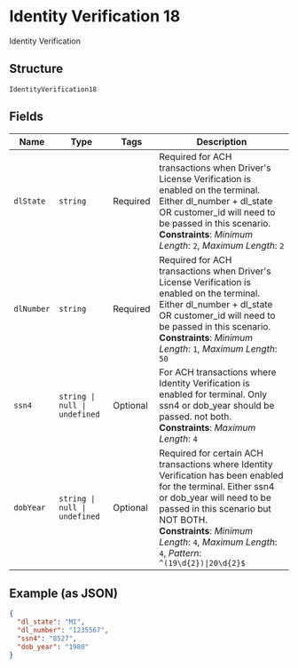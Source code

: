
# Identity Verification 18

Identity Verification

## Structure

`IdentityVerification18`

## Fields

| Name | Type | Tags | Description |
|  --- | --- | --- | --- |
| `dlState` | `string` | Required | Required for ACH transactions when Driver's License Verification is enabled on the terminal.  Either dl_number + dl_state OR customer_id will need to be passed in this scenario.<br>**Constraints**: *Minimum Length*: `2`, *Maximum Length*: `2` |
| `dlNumber` | `string` | Required | Required for ACH transactions when Driver's License Verification is enabled on the terminal.  Either dl_number + dl_state OR customer_id will need to be passed in this scenario.<br>**Constraints**: *Minimum Length*: `1`, *Maximum Length*: `50` |
| `ssn4` | `string \| null \| undefined` | Optional | For ACH transactions where Identity Verification is enabled for terminal. Only ssn4 or dob_year should be passed. not both.<br>**Constraints**: *Maximum Length*: `4` |
| `dobYear` | `string \| null \| undefined` | Optional | Required for certain ACH transactions where Identity Verification has been enabled for the terminal.  Either ssn4 or dob_year will need to be passed in this scenario but NOT BOTH.<br>**Constraints**: *Minimum Length*: `4`, *Maximum Length*: `4`, *Pattern*: `^(19\d{2})\|20\d{2}$` |

## Example (as JSON)

```json
{
  "dl_state": "MI",
  "dl_number": "1235567",
  "ssn4": "8527",
  "dob_year": "1980"
}
```

